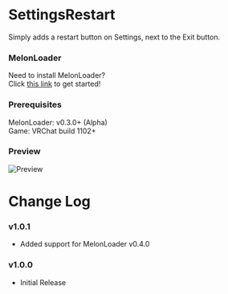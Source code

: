 # SettingsRestart
Simply adds a restart button on Settings, next to the Exit button.

### MelonLoader
Need to install MelonLoader?<br>
Click [this link](https://melonwiki.xyz/) to get started!

### Prerequisites
MelonLoader: v0.3.0+ (Alpha)<br>
Game: VRChat build 1102+

### Preview
![Preview](https://mintlily.lgbt/img/upload/VRChat_m3Vms43pbd.png)

# Change Log
### v1.0.1
* Added support for MelonLoader v0.4.0

### v1.0.0
* Initial Release<br>
